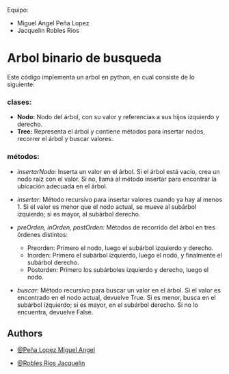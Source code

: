 Equipo:

- Miguel Angel Peña Lopez
- Jacquelin Robles Rios

# Arbol binario de busqueda

Este código implementa un arbol en python, en cual consiste de lo siguiente:

### clases:

- **Nodo:** Nodo del árbol, con su valor y referencias a sus hijos izquierdo y derecho.
- **Tree:** Representa el árbol y contiene métodos para insertar nodos, recorrer el árbol y buscar valores.

### métodos:

- _insertarNodo:_ Inserta un valor en el árbol. Si el árbol está vacío, crea un nodo raíz con el valor. Si no, llama al método insertar para encontrar la ubicación adecuada en el árbol.

- _insertar:_ Método recursivo para insertar valores cuando ya hay al menos 1. Si el valor es menor que el nodo actual, se mueve al subárbol izquierdo; si es mayor, al subárbol derecho.

- _preOrden, inOrden, postOrden:_ Métodos de recorrido del árbol en tres órdenes distintos:

  - Preorden: Primero el nodo, luego el subárbol izquierdo y derecho.
  - Inorden: Primero el subárbol izquierdo, luego el nodo, y finalmente el subárbol derecho.
  - Postorden: Primero los subárboles izquierdo y derecho, luego el nodo.

- _buscar:_ Método recursivo para buscar un valor en el árbol. Si el valor es encontrado en el nodo actual, devuelve True. Si es menor, busca en el subárbol izquierdo; si es mayor, en el subárbol derecho. Si no lo encuentra, devuelve False.

## Authors

- [@Peña Lopez Miguel Angel](https://github.com/KingSplatt)

- [@Robles Rios Jacquelin](https://github.com/jacq1813)
